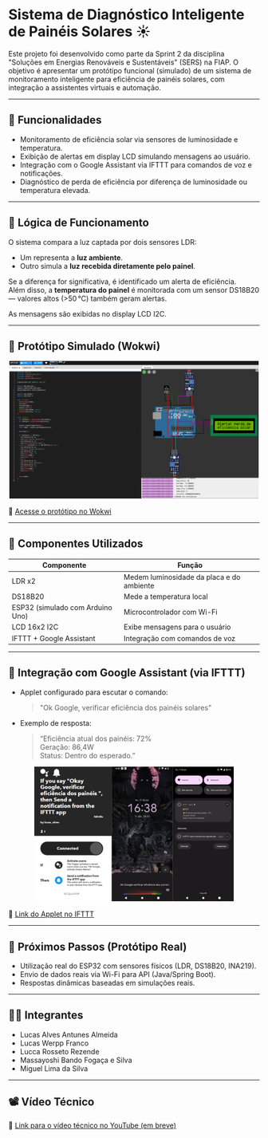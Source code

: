 # Sistema de Diagnóstico Inteligente de Painéis Solares ☀️

Este projeto foi desenvolvido como parte da Sprint 2 da disciplina "Soluções em Energias Renováveis e Sustentáveis" (SERS) na FIAP. O objetivo é apresentar um protótipo funcional (simulado) de um sistema de monitoramento inteligente para eficiência de painéis solares, com integração a assistentes virtuais e automação.

---

## 📌 Funcionalidades

- Monitoramento de eficiência solar via sensores de luminosidade e temperatura.
- Exibição de alertas em display LCD simulando mensagens ao usuário.
- Integração com o Google Assistant via IFTTT para comandos de voz e notificações.
- Diagnóstico de perda de eficiência por diferença de luminosidade ou temperatura elevada.

---

## 🧠 Lógica de Funcionamento

O sistema compara a luz captada por dois sensores LDR:
- Um representa a **luz ambiente**.
- Outro simula a **luz recebida diretamente pelo painel**.

Se a diferença for significativa, é identificado um alerta de eficiência.  
Além disso, a **temperatura do painel** é monitorada com um sensor DS18B20 — valores altos (>50 °C) também geram alertas.

As mensagens são exibidas no display LCD I2C.

---

## 🧪 Protótipo Simulado (Wokwi)

<p align="center">
  <img src="imagens/wokwi_screenshot.png" alt="Circuito Wokwi" width="500"/>
</p>

🔗 [Acesse o protótipo no Wokwi](https://wokwi.com/projects/433929504230076417)

---

## 🔧 Componentes Utilizados

| Componente | Função |
|-----------|--------|
| LDR x2 | Medem luminosidade da placa e do ambiente |
| DS18B20 | Mede a temperatura local |
| ESP32 (simulado com Arduino Uno) | Microcontrolador com Wi-Fi |
| LCD 16x2 I2C | Exibe mensagens para o usuário |
| IFTTT + Google Assistant | Integração com comandos de voz |

---

## 🎤 Integração com Google Assistant (via IFTTT)

- Applet configurado para escutar o comando:
  > "Ok Google, verificar eficiência dos painéis solares"

- Exemplo de resposta:
  > “Eficiência atual dos painéis: 72%  
  > Geração: 86,4W  
  > Status: Dentro do esperado.”

<p align="center">
  <img src="imagens/applet_ifttt_exemplo.png" alt="Applet IFTTT" width="400"/>
</p>

🔗 [Link do Applet no IFTTT](https://ift.tt/C5Ts0mn)

---

## 🚀 Próximos Passos (Protótipo Real)

- Utilização real do ESP32 com sensores físicos (LDR, DS18B20, INA219).
- Envio de dados reais via Wi-Fi para API (Java/Spring Boot).
- Respostas dinâmicas baseadas em simulações reais.

---

## 👨‍💻 Integrantes

- Lucas Alves Antunes Almeida
- Lucas Werpp Franco
- Lucca Rosseto Rezende
- Massayoshi Bando Fogaça e Silva
- Miguel Lima da Silva

---

## 📽️ Vídeo Técnico

🔗 [Link para o vídeo técnico no YouTube (em breve)](https://youtube.com)

